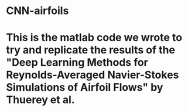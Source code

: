 # CNN-airfoils
# This is the matlab code we wrote to try and replicate the results of the "Deep Learning Methods for Reynolds-Averaged Navier-Stokes Simulations of Airfoil Flows" by Thuerey et al. 
